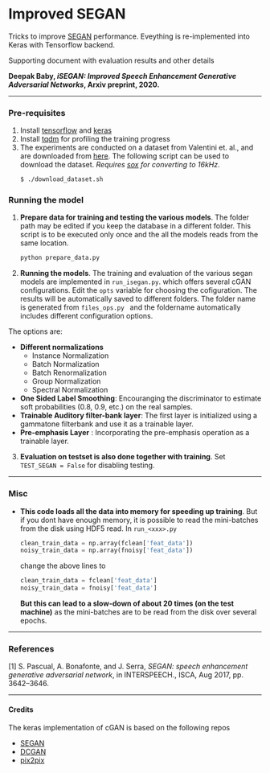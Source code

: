 # Improved SEGAN
Tricks to improve [SEGAN](https://github.com/santi-pdp/segan) performance. Eveything is re-implemented into Keras with Tensorflow backend.

Supporting document with evaluation results and other details

**Deepak Baby, _iSEGAN: Improved Speech Enhancement Generative Adversarial Networks_, Arxiv preprint, 2020.**

----
### Pre-requisites
1. Install [tensorflow](https://www.tensorflow.org/) and [keras](https://keras.io/)
1. Install [tqdm](https://pypi.org/project/tqdm/) for profiling the training progress
1. The experiments are conducted on a dataset from Valentini et. al.,  and are downloaded from [here](https://datashare.is.ed.ac.uk/handle/10283/2791). The following script can be used to download the dataset. *Requires [sox](http://sox.sourceforge.net/) for converting to 16kHz*.
    ```bash
    $ ./download_dataset.sh
    ```

### Running the model
1. **Prepare data for training and testing the various models**. The folder path may be edited if you keep the database in a different folder. This script is to be executed only once and the all the models reads from the same location.
    ```python
    python prepare_data.py
    ```
2. **Running the models**. The training and evaluation of the various segan models are implemented in `run_isegan.py`. which offers several cGAN configurations. Edit the ```opts``` variable for choosing the cofiguration. The results will be automatically saved to different folders. The folder name is generated from ```files_ops.py ``` and the foldername automatically includes different configuration options.
    
The options are:    
* **Different normalizations**      
    * Instance Normalization    
    * Batch Normalization     
    * Batch Renormalization     
    * Group Normalization     
    * Spectral Normalization    
* **One Sided Label Smoothing**: Encouranging the discriminator to estimate soft probabilities (0.8, 0.9, etc.) on the real samples.    
* **Trainable Auditory filter-bank layer**: The first layer is initialized using a gammatone filterbank and use it as a trainable layer.    
* **Pre-emphasis Layer** : Incorporating the pre-emphasis operation as a trainable layer.    

3. **Evaluation on testset is also done together with training**. Set ```TEST_SEGAN = False``` for disabling testing. 

----
### Misc
* **This code loads all the data into memory for speeding up training**. But if you dont have enough memory, it is possible  to read the mini-batches from the disk using HDF5 read. In ```run_<xxx>.py``` 
  ```python
  clean_train_data = np.array(fclean['feat_data'])
  noisy_train_data = np.array(fnoisy['feat_data'])
  ```
  change the above lines to 
  ```python
  clean_train_data = fclean['feat_data']
  noisy_train_data = fnoisy['feat_data']
  ```
  **But this can lead to a slow-down of about 20 times (on the test machine)** as the mini-batches are to be read from the disk over several epochs.

---- 
### References
[1] S. Pascual, A. Bonafonte, and J. Serra, _SEGAN: speech enhancement generative adversarial network_, in INTERSPEECH., ISCA, Aug 2017, pp. 3642–3646.

----
#### Credits
The keras implementation of cGAN is based on the following repos
* [SEGAN](https://github.com/santi-pdp/segan)
* [DCGAN](https://github.com/carpedm20/DCGAN-tensorflow)
* [pix2pix](https://github.com/phillipi/pix2pix)


